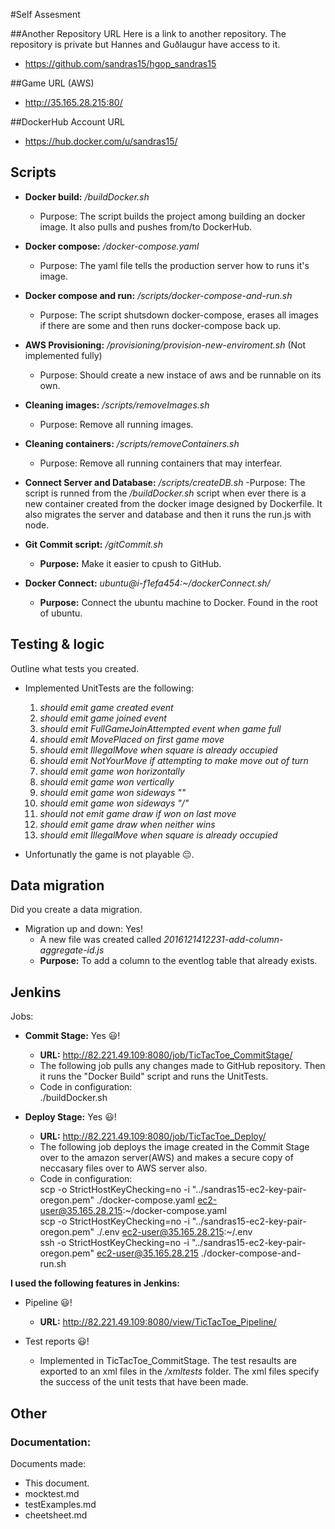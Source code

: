 #Self Assesment

##Another Repository URL
Here is a link to another repository. The repository is private but Hannes and Guðlaugur have access to it.
* https://github.com/sandras15/hgop_sandras15

##Game URL (AWS)
* http://35.165.28.215:80/

##DockerHub Account URL
* https://hub.docker.com/u/sandras15/

## Scripts

- __Docker build:__ _/buildDocker.sh_
	- Purpose: The script builds the project among building an docker image. It also pulls and pushes from/to DockerHub.

- __Docker compose:__ _/docker-compose.yaml_
	- Purpose: The yaml file tells the production server how to runs it's image.

- __Docker compose and run:__ _/scripts/docker-compose-and-run.sh_
	- Purpose: The script shutsdown docker-compose, erases all images if there are some and then runs docker-compose back up.

- __AWS Provisioning:__ _/provisioning/provision-new-enviroment.sh_ (Not implemented fully)
	- Purpose: Should create a new instace of aws and be runnable on its own.

- __Cleaning images:__ _/scripts/removeImages.sh_
	- Purpose: Remove all running images.

- __Cleaning containers:__ _/scripts/removeContainers.sh_
	- Purpose: Remove all running containers that may interfear.

- __Connect Server and Database:__ _/scripts/createDB.sh_
	-Purpose: The script is runned from the _/buildDocker.sh_ script when ever there is a new container created from the docker image designed by Dockerfile. It also migrates the server and database and then it runs the run.js with node.

- __Git Commit script:__ _/gitCommit.sh_
	- __Purpose:__ Make it easier to cpush to GitHub.

- __Docker Connect:__  _ubuntu@i-f1efa454:~/dockerConnect.sh/_
	- __Purpose:__ Connect the ubuntu machine to Docker. Found in the root of ubuntu.




## Testing & logic

Outline what tests you created.

- Implemented UnitTests are the following:
	1. _should emit game created event_
	2. _should emit game joined event_
	3. _should emit FullGameJoinAttempted event when game full_
	4. _should emit MovePlaced on first game move_
	5. _should emit IllegalMove when square is already occupied_
	6. _should emit NotYourMove if attempting to make move out of turn_
	7. _should emit game won horizontally_
	8. _should emit game won vertically_
	9. _should emit game won sideways "\"_
	10. _should emit game won sideways "/"_
	11. _should not emit game draw if won on last move_
	12. _should emit game draw when neither wins_
	13. _should emit IllegalMove when square is already occupied_

- Unfortunatly the game is not playable :pensive:.



## Data migration

Did you create a data migration.

- Migration up and down: Yes!
	- A new file was created called _2016121412231-add-column-aggregate-id.js_
	- __Purpose:__ To add a column to the eventlog table that already exists.



## Jenkins

Jobs:

- __Commit Stage:__ Yes :smiley:! 
	- __URL:__ http://82.221.49.109:8080/job/TicTacToe_CommitStage/ 
	- The following job pulls any changes made to GitHub repository. Then it runs the "Docker Build" script and runs the UnitTests.
	- Code in configuration: <br />
		./buildDocker.sh

- __Deploy Stage:__ Yes :smiley:!
	- __URL:__ http://82.221.49.109:8080/job/TicTacToe_Deploy/ 
	- The following job deploys the image created in the Commit Stage over to the amazon server(AWS) and makes a secure copy of neccasary files over to AWS server also.
	- Code in configuration: <br />
		scp -o StrictHostKeyChecking=no -i "../sandras15-ec2-key-pair-oregon.pem" ./docker-compose.yaml ec2-user@35.165.28.215:~/docker-compose.yaml <br />
		scp -o StrictHostKeyChecking=no -i "../sandras15-ec2-key-pair-oregon.pem" ./.env ec2-user@35.165.28.215:~/.env <br />
		ssh -o StrictHostKeyChecking=no -i "../sandras15-ec2-key-pair-oregon.pem" ec2-user@35.165.28.215 ./docker-compose-and-run.sh <br />




__I used the following features in Jenkins:__
- Pipeline :smiley:!
	- __URL:__ http://82.221.49.109:8080/view/TicTacToe_Pipeline/

- Test reports :smiley:!
	- Implemented in TicTacToe_CommitStage. The test resaults are exported to an xml files in the _/xmltests_ folder. The xml files specify the success of the unit tests that have been made. 



## Other
### Documentation:
Documents made:
- This document.
- mocktest.md
- testExamples.md
- cheetsheet.md
